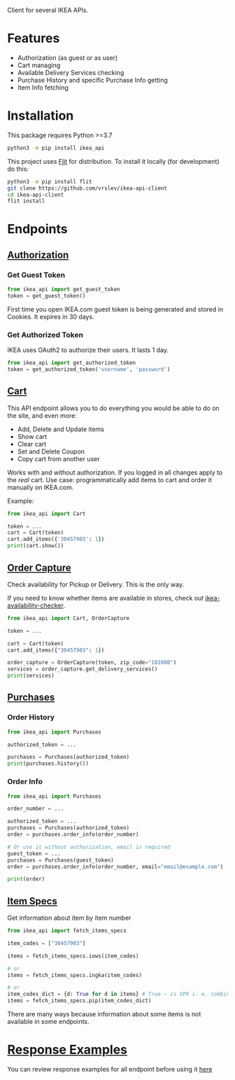 Client for several IKEA APIs.

# Features

-   Authorization (as guest or as user)
-   Cart managing
-   Available Delivery Services checking
-   Purchase History and specific Purchase Info getting
-   Item Info fetching

# Installation

This package requires Python >=3.7

```bash
python3 -m pip install ikea_api
```

This project uses [Flit](https://github.com/takluyver/flit) for distribution. To install it locally (for development) do this:

```bash
python3 -m pip install flit
git clone https://github.com/vrslev/ikea-api-client
cd ikea-api-client
flit install
```

# Endpoints

## [Authorization](ikea_api/auth.py)

### Get Guest Token

```python
from ikea_api import get_guest_token
token = get_guest_token()
```

First time you open IKEA.com guest token is being generated and stored in Cookies. It expires in 30 days.

### Get Authorized Token

IKEA uses OAuth2 to authorize their users. It lasts 1 day.

```python
from ikea_api import get_authorized_token
token = get_authorized_token('username', 'password')
```

## [Cart](ikea_api/endpoints/cart)

This API endpoint allows you to do everything you would be able to do on the site, and even more:

-   Add, Delete and Update items
-   Show cart
-   Clear cart
-   Set and Delete Coupon
-   Copy cart from another user

Works with and without authorization. If you logged in all changes apply to the _real_ cart. Use case: programmatically add items to cart and order it manually on IKEA.com.

Example:

```python
from ikea_api import Cart

token = ...
cart = Cart(token)
cart.add_items({'30457903': 1})
print(cart.show())
```

## [Order Capture](ikea_api/endpoints/order_capture)

Check availability for Pickup or Delivery. This is the only way.

If you need to know whether items are available in stores, check out [ikea-availability-checker](https://github.com/Ephigenia/ikea-availability-checker).

```python
from ikea_api import Cart, OrderCapture

token = ...

cart = Cart(token)
cart.add_items({"30457903": 1})

order_capture = OrderCapture(token, zip_code="101000")
services = order_capture.get_delivery_services()
print(services)
```

## [Purchases](ikea_api/endpoints/purchases)

### Order History

```python
from ikea_api import Purchases

authorized_token = ...

purchases = Purchases(authorized_token)
print(purchases.history())
```

### Order Info

```python
from ikea_api import Purchases

order_number = ...

authorized_token = ...
purchases = Purchases(authorized_token)
order = purchases.order_info(order_number)

# Or use it without authorization, email is required
guest_token = ...
purchases = Purchases(guest_token)
order = purchases.order_info(order_number, email="email@example.com")

print(order)
```

## [Item Specs](ikea_api/endpoints/item)

Get information about item by item number

```python
from ikea_api import fetch_items_specs

item_codes = ["30457903"]

items = fetch_items_specs.iows(item_codes)

# or
items = fetch_items_specs.ingka(item_codes)

# or
item_codes_dict = {d: True for d in items} # True — is SPR i. e. combination
items = fetch_items_specs.pip(item_codes_dict)
```

There are many ways because information about some items is not available in some endpoints.

# [Response Examples](response_examples)

You can review response examples for all endpoint before using it [here](response_examples)
